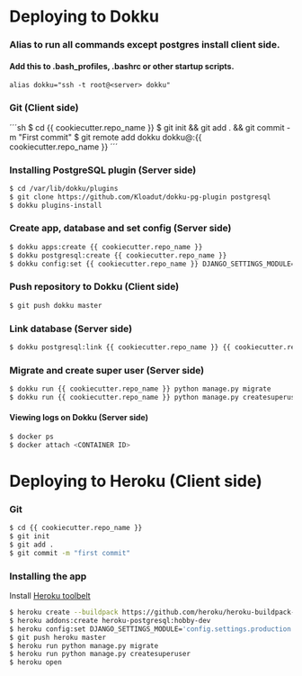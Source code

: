 # Deploying to Dokku

### Alias to run all commands except postgres install client side.
#### Add this to .bash_profiles, .bashrc or other startup scripts. 
```
alias dokku="ssh -t root@<server> dokku"
```

### Git (Client side)
´´´sh
$ cd {{ cookiecutter.repo_name }}
$ git init && git add . && git commit -m "First commit"
$ git remote add dokku dokku@<server>:{{ cookiecutter.repo_name }}
´´´

### Installing PostgreSQL plugin (Server side)
```sh
$ cd /var/lib/dokku/plugins
$ git clone https://github.com/Kloadut/dokku-pg-plugin postgresql
$ dokku plugins-install
```

### Create app, database and set config (Server side)
```sh
$ dokku apps:create {{ cookiecutter.repo_name }}
$ dokku postgresql:create {{ cookiecutter.repo_name }}
$ dokku config:set {{ cookiecutter.repo_name }} DJANGO_SETTINGS_MODULE='config.settings.production'
```

### Push repository to Dokku (Client side)
```sh
$ git push dokku master
```

### Link database (Server side)
```sh
$ dokku postgresql:link {{ cookiecutter.repo_name }} {{ cookiecutter.repo_name }}
```

### Migrate and create super user (Server side)
```sh
$ dokku run {{ cookiecutter.repo_name }} python manage.py migrate
$ dokku run {{ cookiecutter.repo_name }} python manage.py createsuperuser
```

#### Viewing logs on Dokku (Server side)
```sh
$ docker ps
$ docker attach <CONTAINER ID>
```


# Deploying to Heroku (Client side)
### Git
```sh
$ cd {{ cookiecutter.repo_name }}
$ git init
$ git add .
$ git commit -m "first commit"
```

### Installing the app
Install [Heroku toolbelt](https://toolbelt.heroku.com/)
```sh
$ heroku create --buildpack https://github.com/heroku/heroku-buildpack-python --region eu {{ cookiecutter.repo_name }}
$ heroku addons:create heroku-postgresql:hobby-dev
$ heroku config:set DJANGO_SETTINGS_MODULE='config.settings.production'
$ git push heroku master
$ heroku run python manage.py migrate
$ heroku run python manage.py createsuperuser
$ heroku open
```
